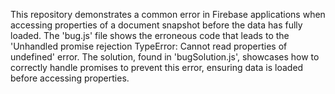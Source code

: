 This repository demonstrates a common error in Firebase applications when accessing properties of a document snapshot before the data has fully loaded. The 'bug.js' file shows the erroneous code that leads to the 'Unhandled promise rejection TypeError: Cannot read properties of undefined' error.  The solution, found in 'bugSolution.js', showcases how to correctly handle promises to prevent this error, ensuring data is loaded before accessing properties.